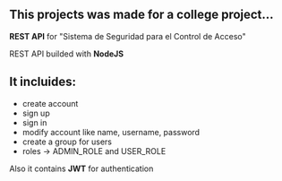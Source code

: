 ## This projects was made for a college project...

**REST API** for "Sistema de Seguridad para el Control de Acceso"

REST API builded with **NodeJS**

## It incluides:
- create account
- sign up
- sign in
- modify account like name, username, password
- create a group for users
- roles -> ADMIN_ROLE and USER_ROLE

Also it contains __JWT__ for authentication
